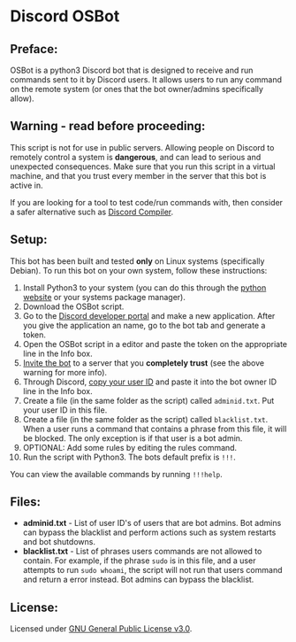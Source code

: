 
# Discord OSBot

## Preface:

OSBot is a python3 Discord bot that is designed to receive and run commands sent to it by Discord users. It allows users to run any command on the remote system (or ones that the bot owner/admins specifically allow).

## Warning - read before proceeding:

This script is not for use in public servers. Allowing people on Discord to remotely control a system is **dangerous**, and can lead to serious and unexpected consequences. Make sure that you run this script in a virtual machine, and that you trust every member in the server that this bot is active in. 

If you are looking for a tool to test code/run commands with, then consider a safer alternative such as [Discord Compiler](https://headlinedev.xyz/discord-compiler).

## Setup:

This bot has been built and tested **only** on Linux systems (specifically Debian). To run this bot on your own system, follow these instructions:

1) Install Python3 to your system (you can do this through the [python website](https://www.python.org/) or your systems package manager). 
2) Download the OSBot script.
3) Go to the [Discord developer portal](https://discord.com/developers/applications) and make a new application. After you give the application an name, go to the bot tab and generate a token.
4) Open the OSBot script in a editor and paste the token on the appropriate line in the Info box.
5) [Invite the bot](https://discord.com/developers/docs/topics/oauth2#bot-authorization-flow) to a server that you **completely trust** (see the above warning for more info).
6) Through Discord, [copy your user ID](https://support.discord.com/hc/en-us/articles/206346498-Where-can-I-find-my-User-Server-Message-ID-) and paste it into the bot owner ID line in the Info box. 
7) Create a file (in the same folder as the script) called `adminid.txt`. Put your user ID in this file. 
8) Create a file (in the same folder as the script) called `blacklist.txt`. When a user runs a command that contains a phrase from this file, it will be blocked. The only exception is if that user is a bot admin. 
9) OPTIONAL: Add some rules by editing the rules command. 
10) Run the script with Python3. The bots default prefix is `!!!`. 

You can view the available commands by running `!!!help`.

## Files:
- **adminid.txt** - List of user ID's of users that are bot admins. Bot admins can bypass the blacklist and perform actions such as system restarts and bot shutdowns. 
- **blacklist.txt** - List of phrases users commands are not allowed to contain. For example, if the phrase `sudo` is in this file, and a user attempts to run `sudo whoami`, the script will not run that users command and return a error instead. Bot admins can bypass the blacklist. 

## License:

Licensed under [GNU General Public License v3.0](https://www.gnu.org/licenses/gpl-3.0.en.html).
